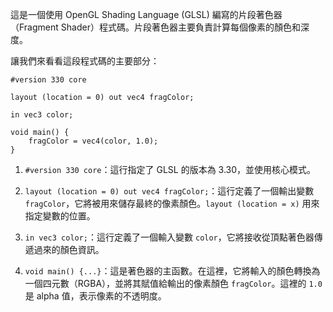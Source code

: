 這是一個使用 OpenGL Shading Language (GLSL) 編寫的片段著色器（Fragment Shader）程式碼。片段著色器主要負責計算每個像素的顏色和深度。

讓我們來看看這段程式碼的主要部分：

```plaintext
#version 330 core

layout (location = 0) out vec4 fragColor;

in vec3 color;

void main() {
    fragColor = vec4(color, 1.0);
}
```

1. `#version 330 core`：這行指定了 GLSL 的版本為 3.30，並使用核心模式。

2. `layout (location = 0) out vec4 fragColor;`：這行定義了一個輸出變數 `fragColor`，它將被用來儲存最終的像素顏色。`layout (location = x)` 用來指定變數的位置。

3. `in vec3 color;`：這行定義了一個輸入變數 `color`，它將接收從頂點著色器傳遞過來的顏色資訊。

4. `void main() {...}`：這是著色器的主函數。在這裡，它將輸入的顏色轉換為一個四元數（RGBA），並將其賦值給輸出的像素顏色 `fragColor`。這裡的 `1.0` 是 alpha 值，表示像素的不透明度。